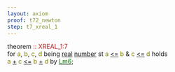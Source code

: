 ```yaml
---
layout: axiom
proof: t72_newton
step: t7_xreal_1
---
```


<div class="mizar">
<div><span class="kw">theorem </span><a NAME="T7"><span class="comment"><font color="firebrick">:: XREAL_1:7</font></span><br/></a><div class="add"> for <font color="Olive" title="b1">a</font>, <font color="Olive" title="b2">b</font>, <font color="Olive" title="b3">c</font>, <font color="Olive" title="b4">d</font> being   <a href="http://grid01.ciirc.cvut.cz/~mptp/7.13.01_4.181.1147/html/xreal_0.html#V1" title="XREAL_0:attr.1">real</a>   <a href="http://grid01.ciirc.cvut.cz/~mptp/7.13.01_4.181.1147/html/ordinal1.html#NM1" title="ORDINAL1:NM.1">number</a>   st <font color="Olive" title="b1">a</font> <a href="http://grid01.ciirc.cvut.cz/~mptp/7.13.01_4.181.1147/html/xxreal_0.html#R1" title="XXREAL_0:pred.1">&lt;=</a> <font color="Olive" title="b2">b</font> &amp; <font color="Olive" title="b3">c</font> <a href="http://grid01.ciirc.cvut.cz/~mptp/7.13.01_4.181.1147/html/xxreal_0.html#R1" title="XXREAL_0:pred.1">&lt;=</a> <font color="Olive" title="b4">d</font> holds <br/><font color="Olive" title="b1">a</font> <a href="http://grid01.ciirc.cvut.cz/~mptp/7.13.01_4.181.1147/html/xcmplx_0.html#K2" title="XCMPLX_0:func.2">+</a> <font color="Olive" title="b3">c</font> <a href="http://grid01.ciirc.cvut.cz/~mptp/7.13.01_4.181.1147/html/xxreal_0.html#R1" title="XXREAL_0:pred.1">&lt;=</a> <font color="Olive" title="b2">b</font> <a href="http://grid01.ciirc.cvut.cz/~mptp/7.13.01_4.181.1147/html/xcmplx_0.html#K2" title="XCMPLX_0:func.2">+</a> <font color="Olive" title="b4">d</font> <span class="kw">by</span> <span class="lab"><a class="txt" href="http://grid01.ciirc.cvut.cz/~mptp/7.13.01_4.181.1147/html/xreal_1.html#E6"><span class="lab"><font color="Green" title="E6">Lm6</font></span></a></span>;<br/></div></div>
</div>
